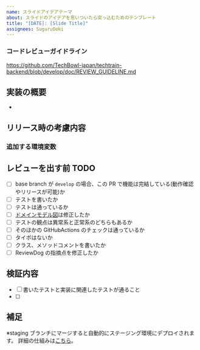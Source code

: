 ```yaml
---
name: スライドアイデアテーマ
about: スライドのアイデアを思いついたら突っ込むためのテンプレート
title: "[DATE]: [Slide Title]"
assignees: SuguruOoki
---
```


### コードレビューガイドライン

**<!-- Updateのクエリがカラムものについては バックエンドのエンジニアをレビュワーに2人アサインしてください。 -->**

https://github.com/TechBowl-japan/techtrain-backend/blob/develop/doc/REVIEW_GUIDELINE.md

## 実装の概要

**<!-- ReviewOK の状態になったら、Draft を解除してください。 -->**

*

## リリース時の考慮内容

**<!-- リリース時にフロントエンドとリリースタイミングの調整の必要があれば、その理由と該当PRを添付すること -->**

### 追加する環境変数

**<!-- なければ、なしと書いてください。見出しを削除しないでください -->**

## レビューを出す前 TODO

- [ ] base branch が `develop` の場合、この PR で機能は完結している(動作確認やリリースが可能)か
- [ ] テストを書いたか
- [ ] テストは通っているか
- [ ] [ドメインモデル図](https://whimsical.com/techtrain-Kh6wdKBrC3qC5KA3rChRZB)は修正したか
- [ ] テストの観点は異常系と正常系のどちらもあるか
- [ ] そのほかの GitHubActions のチェックは通っているか
- [ ] タイポはないか
- [ ] クラス、メソッドコメントを書いたか
- [ ] ReviewDog の指摘点を修正したか

## 検証内容

**<!-- テストが通る以外で、手動検証した内容を書いてください。 -->**

- [ ] 書いたテストと実装に関連したテストが通ること
- [ ]

## 補足

※staging ブランチにマージすると自動的にステージング環境にデプロイされます。
詳細の仕組みは[こちら](https://docs.google.com/presentation/d/1k6rHQ5WS6OaacydjXhCOlmn54nSvbwVzNRdJjRQfCvw/edit#slide=id.ga4acc33e00_0_51)。
